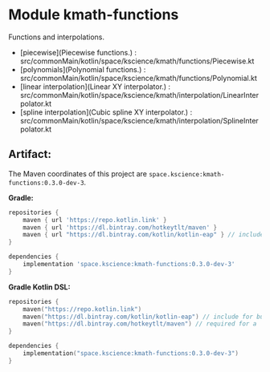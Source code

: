 # Module kmath-functions

Functions and interpolations.

 - [piecewise](Piecewise functions.) : src/commonMain/kotlin/space/kscience/kmath/functions/Piecewise.kt
 - [polynomials](Polynomial functions.) : src/commonMain/kotlin/space/kscience/kmath/functions/Polynomial.kt
 - [linear interpolation](Linear XY interpolator.) : src/commonMain/kotlin/space/kscience/kmath/interpolation/LinearInterpolator.kt
 - [spline interpolation](Cubic spline XY interpolator.) : src/commonMain/kotlin/space/kscience/kmath/interpolation/SplineInterpolator.kt


## Artifact:

The Maven coordinates of this project are `space.kscience:kmath-functions:0.3.0-dev-3`.

**Gradle:**
```gradle
repositories {
    maven { url 'https://repo.kotlin.link' }
    maven { url 'https://dl.bintray.com/hotkeytlt/maven' }
    maven { url "https://dl.bintray.com/kotlin/kotlin-eap" } // include for builds based on kotlin-eap
}

dependencies {
    implementation 'space.kscience:kmath-functions:0.3.0-dev-3'
}
```
**Gradle Kotlin DSL:**
```kotlin
repositories {
    maven("https://repo.kotlin.link")
    maven("https://dl.bintray.com/kotlin/kotlin-eap") // include for builds based on kotlin-eap
    maven("https://dl.bintray.com/hotkeytlt/maven") // required for a
}

dependencies {
    implementation("space.kscience:kmath-functions:0.3.0-dev-3")
}
```
